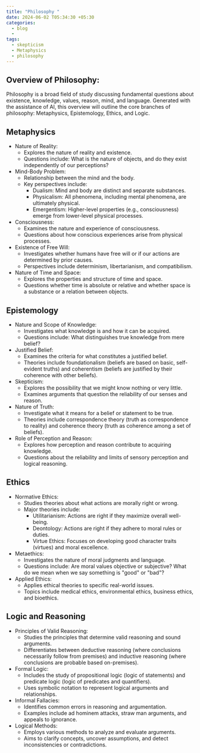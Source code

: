 ```yaml
---
title: "Philosophy "
date: 2024-06-02 T05:34:30 +05:30
categories:
  - blog
  - 
tags:
  - skepticism
  - Metaphysics
  - philosophy
---
```


## Overview of Philosophy:

Philosophy is a broad field of study discussing fundamental questions about existence, knowledge, values, reason, mind, and language. Generated with the assistance of AI, this overview will outline the core branches of philosophy: Metaphysics, Epistemology, Ethics, and Logic.

## Metaphysics
- Nature of Reality:
  - Explores the nature of reality and existence.
  - Questions include: What is the nature of objects, and do they exist independently of our perceptions?
- Mind-Body Problem:
  - Relationship between the mind and the body.
  - Key perspectives include:
    - Dualism: Mind and body are distinct and separate substances.
    - Physicalism: All phenomena, including mental phenomena, are ultimately physical.
    - Emergentism: Higher-level properties (e.g., consciousness) emerge from lower-level physical processes.
- Consciousness:
  - Examines the nature and experience of consciousness.
  - Questions about how conscious experiences arise from physical processes.
- Existence of Free Will:
  - Investigates whether humans have free will or if our actions are determined by prior causes.
  - Perspectives include determinism, libertarianism, and compatibilism.
- Nature of Time and Space:
  - Explores the properties and structure of time and space.
  - Questions whether time is absolute or relative and whether space is a substance or a relation between objects.

## Epistemology
- Nature and Scope of Knowledge:
  - Investigates what knowledge is and how it can be acquired.
  - Questions include: What distinguishes true knowledge from mere belief?
- Justified Belief:
  - Examines the criteria for what constitutes a justified belief.
  - Theories include foundationalism (beliefs are based on basic, self-evident truths) and coherentism (beliefs are justified by their coherence with other beliefs).
- Skepticism:
  - Explores the possibility that we might know nothing or very little.
  - Examines arguments that question the reliability of our senses and reason.
- Nature of Truth:
  - Investigate what it means for a belief or statement to be true.
  - Theories include correspondence theory (truth as correspondence to reality) and coherence theory (truth as coherence among a set of beliefs).
- Role of Perception and Reason:
  - Explores how perception and reason contribute to acquiring knowledge.
  - Questions about the reliability and limits of sensory perception and logical reasoning.

## Ethics
- Normative Ethics:
  - Studies theories about what actions are morally right or wrong.
  - Major theories include:
    - Utilitarianism: Actions are right if they maximize overall well-being.
    - Deontology: Actions are right if they adhere to moral rules or duties.
    - Virtue Ethics: Focuses on developing good character traits (virtues) and moral excellence.
- Metaethics:
  - Investigates the nature of moral judgments and language.
  - Questions include: Are moral values objective or subjective? What do we mean when we say something is "good" or "bad"?
- Applied Ethics:
  - Applies ethical theories to specific real-world issues.
  - Topics include medical ethics, environmental ethics, business ethics, and bioethics.

## Logic and Reasoning
- Principles of Valid Reasoning:
  - Studies the principles that determine valid reasoning and sound arguments.
  - Differentiates between deductive reasoning (where conclusions necessarily follow from premises) and inductive reasoning (where conclusions are probable based on-premises).
- Formal Logic:
  - Includes the study of propositional logic (logic of statements) and predicate logic (logic of predicates and quantifiers).
  - Uses symbolic notation to represent logical arguments and relationships.
- Informal Fallacies:
  - Identifies common errors in reasoning and argumentation.
  - Examples include ad hominem attacks, straw man arguments, and appeals to ignorance.
- Logical Methods:
  - Employs various methods to analyze and evaluate arguments.
  - Aims to clarify concepts, uncover assumptions, and detect inconsistencies or contradictions.
